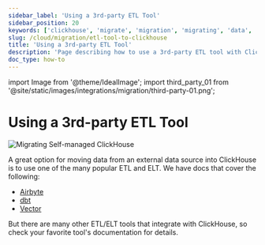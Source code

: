 ```yaml
---
sidebar_label: 'Using a 3rd-party ETL Tool'
sidebar_position: 20
keywords: ['clickhouse', 'migrate', 'migration', 'migrating', 'data', 'etl', 'elt', 'clickhouse-local', 'clickhouse-client']
slug: /cloud/migration/etl-tool-to-clickhouse
title: 'Using a 3rd-party ETL Tool'
description: 'Page describing how to use a 3rd-party ETL tool with ClickHouse'
doc_type: how-to
---
```


import Image from '@theme/IdealImage';
import third_party_01 from '@site/static/images/integrations/migration/third-party-01.png';

# Using a 3rd-party ETL Tool

<Image img={third_party_01} size='sm' alt='Migrating Self-managed ClickHouse' background='white' />

A great option for moving data from an external data source into ClickHouse is to use one of the many popular ETL and ELT. We have docs that cover the following:

- [Airbyte](/integrations/data-ingestion/etl-tools/airbyte-and-clickhouse.md)
- [dbt](/integrations/data-ingestion/etl-tools/dbt/index.md)
- [Vector](/integrations/data-ingestion/etl-tools/vector-to-clickhouse.md)

But there are many other ETL/ELT tools that integrate with ClickHouse, so check your favorite tool's documentation for details.
